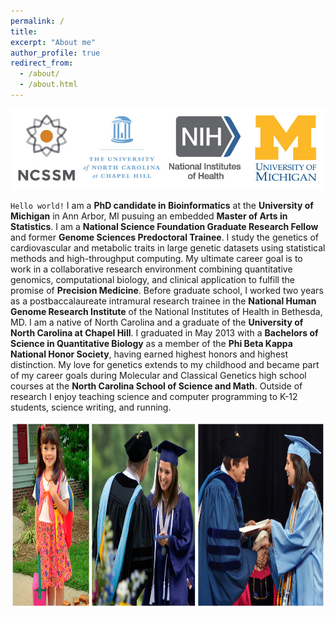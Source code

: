 ```yaml
---
permalink: /
title:
excerpt: "About me"
author_profile: true
redirect_from: 
  - /about/
  - /about.html
---
```


<center><img src="/images/training_logos_v2-904x232.jpg"></center>  
  
 
`Hello world!` I am a **PhD candidate in Bioinformatics** at the **University of Michigan** in Ann Arbor, MI pusuing an embedded **Master of Arts in Statistics**. I am a **National Science Foundation Graduate Research Fellow** and former **Genome Sciences Predoctoral Trainee**. I study the genetics of cardiovascular and metabolic traits in large genetic datasets using statistical methods and high-throughput computing. My ultimate career goal is to work in a collaborative research environment combining quantitative genomics, computational biology, and clinical application to fulfill the promise of **Precision Medicine**. Before graduate school, I worked two years as a postbaccalaureate intramural research trainee in the **National Human Genome Research Institute** of the National Institutes of Health in Bethesda, MD. I am a native of North Carolina and a graduate of the **University of North Carolina at Chapel Hill**. I graduated in May 2013 with a **Bachelors of Science in Quantitative Biology** as a member of the **Phi Beta Kappa National Honor Society**, having earned highest honors and highest distinction. My love for genetics extends to my childhood and became part of my career goals during Molecular and Classical Genetics high school courses at the **North Carolina School of Science and Math**. Outside of research I enjoy teaching science and computer programming to K-12 students, science writing, and running.  
  
  
<center><img src="/images/education.jpg" height="300"></center>  

